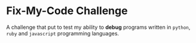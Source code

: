 # Fix-My-Code Challenge
A challenge that put to test my ability to **debug** programs written in `python`, `ruby` and `javascript` programming languages.
